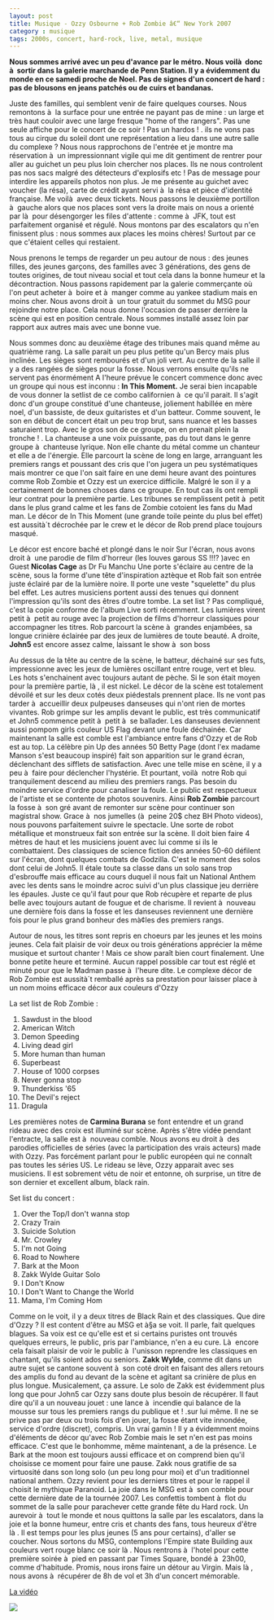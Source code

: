 ```yaml
---
layout: post
title: Musique - Ozzy Osbourne + Rob Zombie â€“ New York 2007
category : musique
tags: 2000s, concert, hard-rock, live, metal, musique
---
```



**Nous sommes arrivé avec un peu d'avance par le métro. Nous voilà  donc à  sortir dans la galerie marchande de Penn Station. Il y a évidemment du monde en ce samedi proche de Noel. Pas de signes d'un concert de hard : pas de blousons en jeans patchés ou de cuirs et bandanas.**


Juste des familles, qui semblent venir de faire quelques courses. Nous remontons à  la surface pour une entrée ne payant pas de mine : un large et très haut couloir avec une large fresque "home of the rangers". Pas une seule affiche pour le concert de ce soir ! Pas un hardos  ! . ils ne vons pas tous au cirque du soleil dont une représentation a lieu dans une autre salle du complexe ? Nous nous rapprochons de l'entrée et je montre ma réservation à  un impressionnant vigile qui me dit gentiment de rentrer pour aller au guichet un peu plus loin chercher nos places. Ils ne nous controlent pas nos sacs malgré des détecteurs d'explosifs etc ! Pas de message pour interdire les appareils photos non plus. Je me présente au guichet avec voucher (la résa), carte de crédit ayant servi à  la résa et pièce d'identité française. Me voilà  avec deux tickets. Nous passons le deuxième portillon à  gauche alors que nos places sont vers la droite mais on nous a orienté par là  pour désengorger les files d'attente : comme à  JFK, tout est parfaitement organisé et régulé. Nous montons par des escalators qu n'en finissent plus : nous sommes aux places les moins chères! Surtout par ce que c'étaient celles qui restaient.

Nous prenons le temps de regarder un peu autour de nous : des jeunes filles, des jeunes garçons, des familles avec 3 générations, des gens de toutes origines, de tout niveau social et tout cela dans la bonne humeur et la décontraction. Nous passons rapidement par la galerie commerçante où l'on peut acheter à  boire et à  manger comme au yankee stadium mais en moins cher. Nous avons droit à  un tour gratuit du sommet du MSG pour rejoindre notre place. Cela nous donne l'occasion de passer derrière la scène qui est en position centrale. Nous sommes installé assez loin par rapport aux autres mais avec une bonne vue.


Nous sommes donc au deuxième étage des tribunes mais quand même au quatrième rang. La salle parait un peu plus petite qu'un Bercy mais plus inclinée. Les sièges sont rembourés et d'un joli vert. Au centre de la salle il y a des rangées de sièges pour la fosse. Nous verrons ensuite qu'ils ne servent pas énormément A l'heure prévue le concert commence donc avec un groupe qui nous est inconnu : **In This Moment.** Je serai bien incapable de vous donner la setlist de ce combo californien à  ce qu'il parait. Il s'agit donc d'un groupe constitué d'une chanteuse, joliement habillée en mère noel, d'un bassiste, de deux guitaristes et d'un batteur. Comme souvent, le son en début de concert était un peu trop brut, sans nuance et les basses saturaient trop. Avec le gros son de ce groupe, on en prenait plein la tronche ! . La chanteuse a une voix puissante, pas du tout dans le genre groupe à  chanteuse lyrique. Non elle chante du métal comme un chanteur et elle a de l'énergie. Elle parcourt la scène de long en large, arranguant les premiers rangs et poussant des cris que l'on jugera un peu systématiques mais montrer ce que l'on sait faire en une demi heure avant des pointures comme Rob Zombie et Ozzy est un exercice difficile. Malgré le son il y a certainement de bonnes choses dans ce groupe. En tout cas ils ont rempli leur contrat pour la première partie. Les tribunes se remplissent petit à  petit dans le plus grand calme et les fans de Zombie cotoient les fans du Mad man. Le décor de In This Moment (une grande toile peinte du plus bel effet) est aussità´t décrochée par le crew et le décor de Rob prend place toujours masqué.

Le décor est encore baché et plongé dans le noir Sur l'écran, nous avons droit à  une parodie de film d'horreur (les louves garous SS !!!? )avec en Guest **Nicolas Cage** as Dr Fu Manchu Une porte s'éclaire au centre de la scène, sous la forme d'une tête d'inspiration aztèque et Rob fait son entrée juste éclairé par de la lumière noire. Il porte une veste "squelette" du plus bel effet. Les autres musiciens portent aussi des tenues qui donnent l'impression qu'ils sont des êtres d'outre tombe. La set list ? Pas compliqué, c'est la copie conforme de l'album Live sorti récemment. Les lumières virent petit à  petit au rouge avec la projection de films d'horreur classiques pour accompagner les titres. Rob parcourt la scène à  grandes enjambées, sa longue crinière éclairée par des jeux de lumières de toute beauté. A droite, **John5** est encore assez calme, laissant le show à  son boss


Au dessus de la tête au centre de la scène, le batteur, déchainé sur ses futs, impressionne avec les jeux de lumières oscillant entre rouge, vert et bleu. Les hots s'enchainent avec toujours autant de pèche. Si le son était moyen pour la première partie, là , il est nickel. Le décor de la scène est totalement dévoilé et sur les deux cotés deux piédestals prennent place. Ils ne vont pas tarder à  accueillir deux pulpeuses danseuses qui n'ont rien de mortes vivantes. Rob grimpe sur les amplis devant le public, est très communicatif et John5 commence petit à  petit à  se ballader. Les danseuses deviennent aussi pompom girls couleur US Flag devant une foule déchainée. Car maintenant la salle est comble est l'ambiance entre fans d'Ozzy et de Rob est au top. La célèbre pin Up des années 50 Betty Page (dont l'ex madame Manson s'est beaucoup inspiré) fait son apparition sur le grand écran, déclenchant des sifflets de satisfaction. Avec une telle mise en scène, il y a peu à  faire pour déclencher l'hystérie. Et pourtant, voilà  notre Rob qui tranquilement descend au milieu des premiers rangs. Pas besoin du moindre service d'ordre pour canaliser la foule. Le public est respectueux de l'artiste et se contente de photos souvenirs. Ainsi **Rob Zombie** parcourt la fosse à  son gré avant de remonter sur scène pour continuer son magistral show. Grace à  nos jumelles (à  peine 20$ chez BH Photo videos), nous pouvons parfaitement suivre le spectacle. Une sorte de robot métallique et monstrueux fait son entrée sur la scène. Il doit bien faire 4 mètres de haut et les musiciens jouent avec lui comme si ils le combattaient. Des classiques de science fiction des années 50-60 défilent sur l'écran, dont quelques combats de Godzilla. C'est le moment des solos dont celui de John5. Il étale toute sa classe dans un solo sans trop d'esbrouffe mais efficace au cours duquel il nous fait un National Anthem avec les dents sans le moindre acroc suivi d'un plus classique jeu derrière les épaules. Juste ce qu'il faut pour que Rob récupère et reparte de plus belle avec toujours autant de fougue et de charisme. Il revient à  nouveau une dernière fois dans la fosse et les danseuses reviennent une dernière fois pour le plus grand bonheur des mà¢les des premiers rangs.

Autour de nous, les titres sont repris en choeurs par les jeunes et les moins jeunes. Cela fait plaisir de voir deux ou trois générations apprécier la même musique et surtout chanter ! Mais ce show paraît bien court finalement. Une bonne petite heure et terminé. Aucun rappel possible car tout est réglé et minuté pour que le Madman passe à  l'heure dite. Le complexe décor de Rob Zombie est aussità´t remballé après sa prestation pour laisser place à  un nom moins efficace décor aux couleurs d'Ozzy

La set list de Rob Zombie :

1. Sawdust in the blood
2. American Witch
3. Demon Speeding
4. Living dead girl
5. More human than human
6. Superbeast
7. House of 1000 corpses
8. Never gonna stop
9. Thunderkiss '65
10. The Devil's reject
11. Dragula


Les premières notes de **Carmina Burana** se font entendre et un grand rideau avec des
croix est illuminé sur scène. Après s'être vidée pendant l'entracte, la salle est à  nouveau comble. Nous avons eu droit à  des parodies officielles de séries (avec la participation des vrais acteurs) made with Ozzy. Pas forcément parlant pour le public européen qui ne connaît pas toutes les séries US. Le rideau se lève, Ozzy apparait avec ses musiciens. Il est sobrement vétu de noir et entonne, oh surprise, un titre de son dernier et excellent album, black rain. 

Set list du concert :

1. Over the Top/I don't wanna stop
2. Crazy Train
3. Suicide Solution
4. Mr. Crowley
5. I'm not Going
6. Road to Nowhere
7. Bark at the Moon
8. Zakk Wylde Guitar Solo
9. I Don't Know
10. I Don't Want to Change the World
11. Mama, I'm Coming Hom


Comme on le voit, il y a deux titres de Black Rain et des classiques. Que dire d'Ozzy ? Il est content d'être au MSG et à§a se voit. Il parle, fait quelques blagues. Sa voix est ce qu'elle est et si certains puristes ont trouvés quelques erreurs, le public, pris par l'ambiance, n'en a eu cure. Là  encore cela faisait plaisir de voir le public à  l'unisson reprendre les classiques en chantant, qu'ils soient ados ou seniors. **Zakk Wylde**, comme dit dans un autre sujet se cantone souvent à  son coté droit en faisant des allers retours des amplis du fond au devant de la scène et agitant sa crinière de plus en plus longue. Musicalement, ça assure. Le solo de Zakk est évidemment plus long que pour John5 car Ozzy sans doute plus besoin de récupérer. Il faut dire qu'il a un nouveau jouet : une lance à  incendie qui balance de la mousse sur tous les premiers rangs du publique et ! .sur lui même. Il ne se prive pas par deux ou trois fois d'en jouer, la fosse étant vite innondée, service d'ordre (discret), compris. Un vrai gamin ! Il y a évidemment moins d'éléments de décor qu'avec Rob Zombie mais le set n'en est pas moins efficace. C'est que le bonhomme, même maintenant, a de la présence. Le Bark at the moon est toujours aussi efficace et on comprend bien qu'il choisisse ce moment pour faire une pause. Zakk nous gratifie de sa virtuosité dans son long solo (un peu long pour moi) et d'un traditionnel national anthem. Ozzy revient pour les derniers titres et pour le rappel il choisit le mythique Paranoid. La joie dans le MSG est à  son comble pour cette dernière date de la tournée 2007. Les confettis tombent à  flot du sommet de la salle pour parachever cette grande fête du Hard rock. Un aurevoir à  tout le monde et nous quittons la salle par les escalators, dans la joie et la bonne humeur, entre cris et chants des fans, tous heureux d'être là . Il est temps pour les plus jeunes (5 ans pour certains), d'aller se coucher. Nous sortons du MSG, contemplons l'Empire state Building aux couleurs vert rouge blanc ce soir là . Nous rentrons à  l'hotel pour cette première soirée à  pied en passant par Times Square, bondé à  23h00, comme d'habitude. Promis, nous irons faire un détour au Virgin. Mais là , nous avons à  récupérer de 8h de vol et 3h d'un concert mémorable.

[La vidéo](https://www.youtube.com/watch?v=1Kl-vt-ybpo)

<a href="http://cheziceman.files.wordpress.com/2010/09/ozzymsg1.jpg"><img src="http://cheziceman.files.wordpress.com/2010/09/ozzymsg1.jpg"></a>

